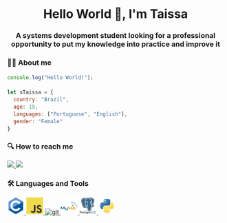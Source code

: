 <h1 align="center">Hello World 👋, I'm Taissa</h1>
<h3 align="center">A systems development student looking for a professional opportunity to put my knowledge into practice and improve it</h3>

<h3> 👩‍💻 About me</h3>

~~~javascript 
console.log("Hello World!");

let sTaissa = {
  country: "Brazil",
  age: 19,
  languages: ["Portuguese", "English"],
  gender: "Female"
}
~~~

<h3> 🔍 How to reach me</h3>

<a href="https://www.linkedin.com/in/taissa-silva-39a4171b5/"> <img src="https://img.shields.io/badge/-Taissa-blue?style=flat-square&logo=Linkedin&logoColor=white&link=https://www.linkedin.com/in/taissa-silva-39a4171b5/)"/> </a>
<a href="mailto:staissa002@gmail.com"> <img src="https://img.shields.io/badge/-staissa002@gmail.com-c14438?style=flat-square&logo=Gmail&logoColor=white&link=mailto:staissa002@gmail.com"/> </a>

<h3> 🛠 Languages and Tools</h3>

<a href="https://www.cprogramming.com/" target="_blank" rel="noreferrer"> <img src="https://raw.githubusercontent.com/devicons/devicon/master/icons/c/c-original.svg" alt="c" width="40" height="40"/> </a>
<a href="https://developer.mozilla.org/en-US/docs/Web/JavaScript" target="_blank" rel="noreferrer"> <img src="https://raw.githubusercontent.com/devicons/devicon/master/icons/javascript/javascript-original.svg" alt="javascript" width="40" height="40"/>
<a href="https://git-scm.com/" target="_blank" rel="noreferrer"> <img src="https://www.vectorlogo.zone/logos/git-scm/git-scm-icon.svg" alt="git" width="40" height="40"/> </a>
</a> <a href="https://www.mysql.com/" target="_blank" rel="noreferrer"> <img src="https://raw.githubusercontent.com/devicons/devicon/master/icons/mysql/mysql-original-wordmark.svg" alt="mysql" width="40" height="40"/> </a>
</a> <a href="https://www.postgresql.org" target="_blank" rel="noreferrer"> <img src="https://raw.githubusercontent.com/devicons/devicon/master/icons/postgresql/postgresql-original-wordmark.svg" alt="postgresql" width="40" height="40"/> </a>
</a> <a href="https://www.python.org" target="_blank" rel="noreferrer"> <img src="https://raw.githubusercontent.com/devicons/devicon/master/icons/python/python-original.svg" alt="python" width="40" height="40"/> </a>
